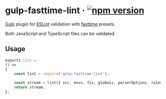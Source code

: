 # gulp-fasttime-lint · [![npm version][npm badge]][npm url]

[Gulp](https://gulpjs.com/) plugin for [ESLint](https://eslint.org/) validation with
[fasttime](https://github.com/fasttime?tab=repositories) presets.

Both JavaScript and TypeScript files can be validated.

## Usage

```js
exports.lint =
() =>
{
    const lint = require('gulp-fasttime-lint');

    const stream = lint({ src, envs, fix, globals, parserOptions, rules });
    return stream;
};
```

[npm badge]: https://badge.fury.io/js/gulp-fasttime-lint.svg
[npm url]: https://www.npmjs.com/package/gulp-fasttime-lint
